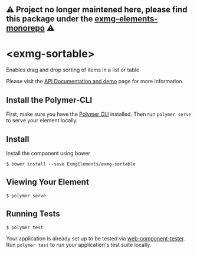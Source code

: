 ## ⚠️ Project no longer maintened here, please find this package under the [exmg-elements-monorepo](https://github.com/ExmgElements/exmg-elements-monorepo/tree/master/packages/exmg-sortable) ⚠️ ##

# \<exmg-sortable\>

Enables drag and drop sorting of items in a list or table

Please visit the [API Documentation and demo](http://ExmgElements.github.io/exmg-sortable/) page for more information.

## Install the Polymer-CLI

First, make sure you have the [Polymer CLI](https://www.npmjs.com/package/polymer-cli) installed. Then run `polymer serve` to serve your element locally.

## Install

Install the component using bower

```
$ bower install --save ExmgElements/exmg-sortable
```

## Viewing Your Element

```
$ polymer serve
```

## Running Tests

```
$ polymer test
```

Your application is already set up to be tested via [web-component-tester](https://github.com/Polymer/web-component-tester). Run `polymer test` to run your application's test suite locally.
